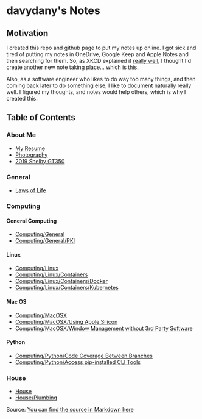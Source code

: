 # davydany's Notes 

## Motivation

I created this repo and github page to put my notes up online. I got sick and tired 
of putting my notes in OneDrive, Google Keep and Apple Notes and then searching for
them. So, as XKCD explained it <a href="https://xkcd.com/927/" target="_blank">really well</a>, 
I thought I'd create another new note taking place... which is this.

Also, as a software engineer who likes to do way too many things, and then coming back later to 
do something else, I like to document naturally really well. I figured my thoughts, and notes would
help others, which is why I created this.

## Table of Contents

### About Me
* [My Resume](./2022-david-daniel-resume.pdf)
* [Photography](https://www.instagram.com/davydphotos/)
* [2019 Shelby GT350](https://www.instagram.com/davydgt350/)
  

### General
* [Laws of Life](./general/laws-of-life.md)

### Computing

#### General Computing
* [Computing/General](./computing/general/README.md)
* [Computing/General/PKI](./computing/general/pki/README.md)

#### Linux
* [Computing/Linux](./computing/linux/README.md)
* [Computing/Linux/Containers](./computing/linux/containers/README.md)
* [Computing/Linux/Containers/Docker](./computing/linux/containers/docker/README.md)
* [Computing/Linux/Containers/Kubernetes](./computing/linux/containers/kubernetes/README.md)

#### Mac OS
* [Computing/MacOSX](./computing/macosx/README.md)
* [Computing/MacOSX/Using Apple Silicon](./computing/macosx/using-apple-silicon.md)
* [Computing/MacOSX/Window Management without 3rd Party Software](./computing/macosx/window-management-without-3rd-party-software.md)

#### Python
* [Computing/Python/Code Coverage Between Branches](./computing/python/code-coverage-between-branches.md)
* [Computing/Python/Access pip-installed CLI Tools](./computing/python/access_pip_installed_cli_tools.md)

### House
* [House](./house/README.md)
* [House/Plumbing](./house/plumbing/README.md)


Source: [You can find the source in Markdown here](github.com/davydany/davyd-notes)